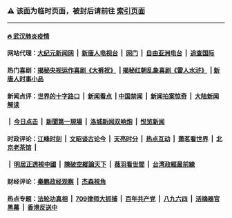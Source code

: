 ### ⚠️ 该面为临时页面，被封后请前往 [索引页面](../link4.md)

---

#### [🔥 武汉肺炎疫情](http://167.71.144.160:10000/videos/corona/)

#### 网站代理：[大纪元新闻网](http://167.71.144.160:10080/gb/) &nbsp;|&nbsp; [新唐人电视台](http://167.71.144.160:8808/gb/) &nbsp;|&nbsp; [网门](http://167.71.144.160:11000/) &nbsp;|&nbsp; [自由亚洲电台](http://167.71.144.160:9800/mandarin/) &nbsp;|&nbsp; [追查国际](http://167.71.144.160:10010/)

#### 热门喜剧：[揭秘央视运作喜剧《大裤衩》](http://167.71.144.160:10000/videos/res/big-shorts/) &nbsp;|&nbsp;[揭秘红朝乱象喜剧《雷人水浒》](http://167.71.144.160:10000/videos/res/OutlawsOfMarsh/) &nbsp;|&nbsp;[新唐人时事小品](http://167.71.144.160:10000/videos/res/comedy/)

#### 新闻点评：[世界的十字路口](http://167.71.144.160/tanghao/) &nbsp;|&nbsp; [新闻看点](http://167.71.144.160/news-insight/) &nbsp;|&nbsp;[中国禁闻](http://167.71.144.160/ntdtv-news/) &nbsp;|&nbsp; [新闻拍案惊奇](http://167.71.144.160/dayu/) &nbsp;|&nbsp; [大陆新闻解读](http://167.71.144.160/ntdtv-comedy/)
####   &nbsp;|&nbsp;  [今日点击](http://167.71.144.160/news-click/)  &nbsp;|&nbsp; [新聞第一現場](http://167.71.144.160/primary-scene/) &nbsp;|&nbsp; [洛城新闻双响炮](http://167.71.144.160/la-news/) &nbsp;|&nbsp; [悦览新闻](http://167.71.144.160/dingyue/)

#### 时政评论：[江峰时刻](http://167.71.144.160/today-in-history/) &nbsp;|&nbsp; [文昭谈古论今](http://167.71.144.160/wenzhao/) &nbsp;|&nbsp; [天亮时分](http://167.71.144.160/tianliang/) &nbsp;|&nbsp; [热点互动](http://167.71.144.160/ntdtv-rdhd/) &nbsp;|&nbsp; [萧茗看世界](http://167.71.144.160/simonegao/) &nbsp;|&nbsp; [北京老茶馆](http://167.71.144.160/teahouse/)  &nbsp;|&nbsp;  
####   &nbsp;|&nbsp;  [明居正透視中國](http://167.71.144.160/decoding-china/)  &nbsp;|&nbsp; [陳破空縱論天下](http://167.71.144.160/pokong/)  &nbsp;|&nbsp; [薇羽看世間](http://167.71.144.160/weiyu/)  &nbsp;|&nbsp; [台湾政經最前線](http://167.71.144.160/taiwan/)   

#### 财经评论：[秦鹏政经观察](http://167.71.144.160/qinpeng/) &nbsp;|&nbsp; [杰森視角 ](http://167.71.144.160/jason/)

#### 热点专题：[法轮功真相](http://167.71.144.160:10000/videos/truth.html) &nbsp;|&nbsp; [709律师大抓捕](http://167.71.144.160:10000/videos/709/) &nbsp;|&nbsp; [百年共产党](http://167.71.144.160:10000/videos/ccp.html) &nbsp;|&nbsp; [八九六四](http://167.71.144.160:10000/videos/88/)  &nbsp;|&nbsp; [活摘器官黑幕](http://167.71.144.160:10000/videos/res/Organs/)  &nbsp;|&nbsp; [香港反送中](http://167.71.144.160:10000/videos/res/hk/) 

<img src='http://gfw-breaker.win/link4.md' width='0px' height='0px'/>

